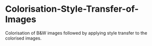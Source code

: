 # Colorisation-Style-Transfer-of-Images
Colorisation of B&amp;W images followed by applying style transfer to the colorised images.
